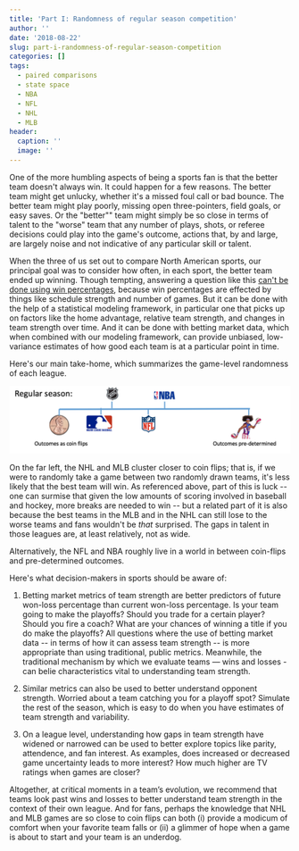```yaml
---
title: 'Part I: Randomness of regular season competition'
author: ''
date: '2018-08-22'
slug: part-i-randomness-of-regular-season-competition
categories: []
tags:
  - paired comparisons
  - state space
  - NBA
  - NFL
  - NHL
  - MLB
header:
  caption: ''
  image: ''
---
```



One of the more humbling aspects of being a sports fan is that the better team doesn't always win. It could happen for a few reasons. The better team might get unlucky, whether it's a missed foul call or bad bounce. The better team might play poorly, missing open three-pointers, field goals, or easy saves. Or the "better"" team might simply be so close in terms of talent to the "worse" team that any number of plays, shots, or referee decisions could play into the game's outcome, actions that, by and large, are largely noise and not indicative of any particular skill or talent.

When the three of us set out to compare North American sports, our principal goal was to consider how often, in each sport, the better team ended up winning. Though tempting, answering a question like this [can't be done using win percentages](https://www.vox.com/videos/2017/6/5/15740632/luck-skill-sports), because win percentages are effected by things like schedule strength and number of games. But it can be done with the help of a statistical modeling framework, in particular one that picks up on factors like the home advantage, relative team strength, and changes in team strength over time. And it can be done with betting market data, which when combined with our modeling framework, can provide unbiased, low-variance estimates of how good each team is at a particular point in time.

Here's our main take-home, which summarizes the game-level randomness of each league.

![](parity2.png)

On the far left, the NHL and MLB cluster closer to coin flips; that is, if we were to randomly take a game between two randomly drawn teams, it's less likely that the best team will win. As referenced above, part of this is luck -- one can surmise that given the low amounts of scoring involved in baseball and hockey, more breaks are needed to win -- but a related part of it is also because the best teams in the MLB and in the NHL can still lose to the worse teams and fans wouldn't be *that* surprised. The gaps in talent in those leagues are, at least relatively, not as wide. 

Alternatively, the NFL and NBA roughly live in a world in between coin-flips and pre-determined outcomes. 

Here's what decision-makers in sports should be aware of: 

1. Betting market metrics of team strength are better predictors of future won-loss percentage than current won-loss percentage. Is your team going to make the playoffs? Should you trade for a certain player? Should you fire a coach? What are your chances of winning a title if you do make the playoffs? All questions where the use of betting market data -- in terms of how it can assess team strength -- is more appropriate than using traditional, public metrics. Meanwhile, the traditional mechanism by which we evaluate teams — wins and losses - can belie characteristics vital to understanding team strength. 

2. Similar metrics can also be used to better understand opponent strength. Worried about a team catching you for a playoff spot? Simulate the rest of the season, which is easy to do when you have estimates of team strength and variability. 

2. On a league level, understanding how gaps in team strength have widened or narrowed can be used to better explore topics like parity, attendence, and fan interest. As examples, does increased or decreased game uncertainty leads to more interest?  How much higher are TV ratings when games are closer?

Altogether, at critical moments in a team’s evolution, we recommend that teams look past wins and losses to better understand team strength in the context of their own league. And for fans, perhaps the knowledge that NHL and MLB games are so close to coin flips can both (i) provide a modicum of comfort when your favorite team falls or (ii) a glimmer of hope when a game is about to start and your team is an underdog. 


